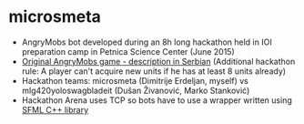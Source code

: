 # microsmeta
- AngryMobs bot developed during an 8h long hackathon held in IOI preparation camp in Petnica Science Center (June 2015)
- [Original AngryMobs game - description in Serbian](http://people.dmi.uns.ac.rs/~marko.savic/AngryMobs/) (Additional hackathon rule: A player can't acquire new units if he has at least 8 units already)
- Hackathon teams: microsmeta (Dimitrije Erdeljan, myself) vs mlg420yoloswagbladeit (Dušan Živanović, Marko Stanković)
- Hackathon Arena uses TCP so bots have to use a wrapper written using [SFML C++ library](http://www.sfml-dev.org/)
